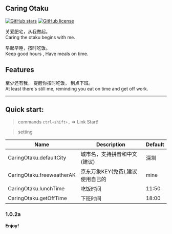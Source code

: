 ## Caring Otaku

[![GitHub stars](https://img.shields.io/github/stars/KaierChou/caring_otaku.svg)](https://github.com/KaierChou/caring_otaku.git/stargazers)
[![GitHub license](https://img.shields.io/github/license/KaierChou/caring_otaku.svg)](https://github.com/KaierChou/caring_otaku) 


关爱肥宅，从我做起。  
Caring the otaku begins with me.   

早起早睡，按时吃饭。  
Keep good hours , Have meals on time.

## Features
至少还有我， 提醒你按时吃饭， 到点下班。   
 At least there's still me, reminding you eat on time and get off work.


***
## Quick start:  
> commands  ```ctrl+shift+,``` =>  Link Start!

> setting 

Name | Description | Default 
| ------ | ------ | ------ |
CaringOtaku.defaultCity | 城市名，支持拼音和中文(建议) | 深圳
CaringOtaku.freeweatherAK | 京东万象KEY(免费),建议使用自己的 | mine
CaringOtaku.lunchTime | 吃饭时间 | 11:50
CaringOtaku.getOffTime | 下班时间 | 18:00


### 1.0.2a

**Enjoy!**
